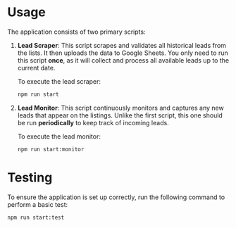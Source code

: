 # Usage

The application consists of two primary scripts:

1. **Lead Scraper**: This script scrapes and validates all historical leads from the lists. It then uploads the data to Google Sheets. You only need to run this script **once**, as it will collect and process all available leads up to the current date.

   To execute the lead scraper:

   ```bash
   npm run start
   ```

2. **Lead Monitor**: This script continuously monitors and captures any new leads that appear on the listings. Unlike the first script, this one should be run **periodically** to keep track of incoming leads.

   To execute the lead monitor:

   ```bash
   npm run start:monitor
   ```

# Testing

To ensure the application is set up correctly, run the following command to perform a basic test:

```bash
npm run start:test
```
